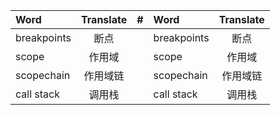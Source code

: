 
| Word | Translate | # | Word | Translate |
| :--- | :---: | :---: | :--- | :---: |
|breakpoints| 断点 |     |breakpoints| 断点 |
|scope| 作用域 |         |scope| 作用域 |
|scopechain| 作用域链 |  |scopechain| 作用域链 |
|call stack| 调用栈 |    |call stack| 调用栈 | 
